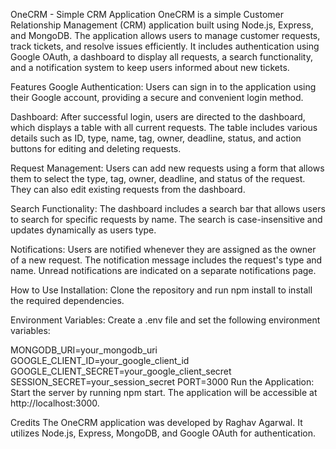 OneCRM - Simple CRM Application
OneCRM is a simple Customer Relationship Management (CRM) application built using Node.js, Express, and MongoDB. The application allows users to manage customer requests, track tickets, and resolve issues efficiently. It includes authentication using Google OAuth, a dashboard to display all requests, a search functionality, and a notification system to keep users informed about new tickets.

Features
Google Authentication: Users can sign in to the application using their Google account, providing a secure and convenient login method.

Dashboard: After successful login, users are directed to the dashboard, which displays a table with all current requests. The table includes various details such as ID, type, name, tag, owner, deadline, status, and action buttons for editing and deleting requests.

Request Management: Users can add new requests using a form that allows them to select the type, tag, owner, deadline, and status of the request. They can also edit existing requests from the dashboard.

Search Functionality: The dashboard includes a search bar that allows users to search for specific requests by name. The search is case-insensitive and updates dynamically as users type.

Notifications: Users are notified whenever they are assigned as the owner of a new request. The notification message includes the request's type and name. Unread notifications are indicated on a separate notifications page.

How to Use
Installation: Clone the repository and run npm install to install the required dependencies.

Environment Variables: Create a .env file and set the following environment variables:

MONGODB_URI=your_mongodb_uri
GOOGLE_CLIENT_ID=your_google_client_id
GOOGLE_CLIENT_SECRET=your_google_client_secret
SESSION_SECRET=your_session_secret
PORT=3000
Run the Application: Start the server by running npm start. The application will be accessible at http://localhost:3000.

Credits
The OneCRM application was developed by Raghav Agarwal. It utilizes Node.js, Express, MongoDB, and Google OAuth for authentication.

